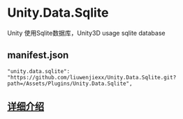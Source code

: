 # Unity.Data.Sqlite
Unity 使用Sqlite数据库，Unity3D usage sqlite database



## manifest.json

```
"unity.data.sqlite": "https://github.com/liuwenjiexx/Unity.Data.Sqlite.git?path=/Assets/Plugins/Unity.Data.Sqlite",
```



## [详细介绍](Assets/Plugins/Unity.Data.Sqlite/README.md)
